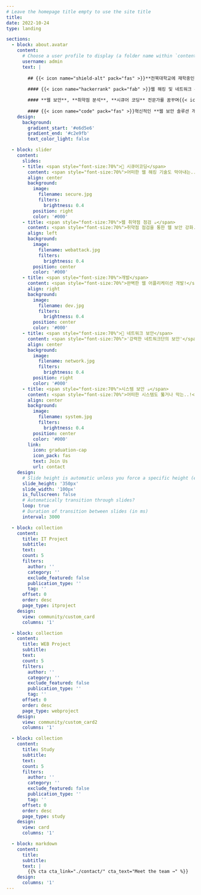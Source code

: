 ```yaml
---
# Leave the homepage title empty to use the site title
title:
date: 2022-10-24
type: landing

sections:
  - block: about.avatar
    content:
      # Choose a user profile to display (a folder name within `content/authors/`)
      username: admin
      text: |
        
        ## {{< icon name="shield-alt" pack="fas" >}}**전북대학교에 재학중인 IT정보공학과 이진규입니다!**
        
        #### {{< icon name="hackerrank" pack="fab" >}}웹 해킹 및 네트워크 분야에 관심을 가지고 연구 및 공부하고 있습니다!{{< icon name="network-wired" pack="fas" >}}

        #### **웹 보안**, **취약점 분석**, **시큐어 코딩** 전문가를 꿈꾸며{{< icon name="search" pack="fas" >}}
        
        #### {{< icon name="code" pack="fas" >}}혁신적인 **웹 보안 솔루션 개발**에 열정을 쏟고 있습니다{{< icon name="lock" pack="fas" >}}
    design:
      background:
        gradient_start: '#e6d5e6'
        gradient_end: '#c2e9fb'
        text_color_light: false

  - block: slider
    content:
      slides:
      - title: <span style="font-size:70%">👋 시큐어코딩</span>
        content: <span style="font-size:70%">어떠한 웹 해킹 기술도 막아내는...</span>
        align: center
        background:
          image:
            filename: secure.jpg
            filters:
              brightness: 0.4
          position: right
          color: '#000'
      - title: <span style="font-size:70%">웹 취약점 점검 ☕️</span>
        content: <span style="font-size:70%">취약점 점검을 통한 웹 보안 강화....</span>
        align: left
        background:
          image:
            filename: webattack.jpg
            filters:
              brightness: 0.4
          position: center
          color: '#000'
      - title: <span style="font-size:70%">개발</span>
        content: <span style="font-size:70%">완벽한 웹 어플리케이션 개발!</span>
        align: right
        background:
          image:
            filename: dev.jpg
            filters:
              brightness: 0.4
          position: center
          color: '#000'
      - title: <span style="font-size:70%">👋 네트워크 보안</span>
        content: <span style="font-size:70%">'강력한 네트워크단의 보안'</span>
        align: center
        background:
          image:
            filename: network.jpg
            filters:
              brightness: 0.4
          position: right
          color: '#000'
      - title: <span style="font-size:70%">시스템 보안 ☕️</span>
        content: <span style="font-size:70%">어떠한 시스템도 뚫거나 막는..!</span>
        align: center
        background:
          image:
            filename: system.jpg
            filters:
              brightness: 0.4
          position: center
          color: '#000'
        link:
          icon: graduation-cap
          icon_pack: fas
          text: Join Us
          url: contact
    design:
      # Slide height is automatic unless you force a specific height (e.g. '400px')
      slide_height: '350px'
      slide_width: '100px'
      is_fullscreen: false
      # Automatically transition through slides?
      loop: true
      # Duration of transition between slides (in ms)
      interval: 3000

  - block: collection
    content:
      title: IT Project
      subtitle: 
      text:
      count: 5
      filters:
        author: ''
        category: ''
        exclude_featured: false
        publication_type: ''
        tag: ''
      offset: 0
      order: desc
      page_type: itproject
    design:
      view: community/custom_card
      columns: '1'

  - block: collection
    content:
      title: WEB Project
      subtitle:
      text:
      count: 5
      filters:
        author: ''
        category: ''
        exclude_featured: false
        publication_type: ''
        tag: ''
      offset: 0 
      order: desc
      page_type: webproject
    design:
      view: community/custom_card2
      columns: '1'

  - block: collection
    content:
      title: Study
      subtitle:
      text:
      count: 5
      filters:
        author: ''
        category: ''
        exclude_featured: false
        publication_type: ''
        tag: ''
      offset: 0 
      order: desc
      page_type: study
    design:
      view: card
      columns: '1'

  - block: markdown
    content:
      title:
      subtitle:
      text: |
        {{% cta cta_link="./contact/" cta_text="Meet the team →" %}}
    design:
      columns: '1'
---
```

